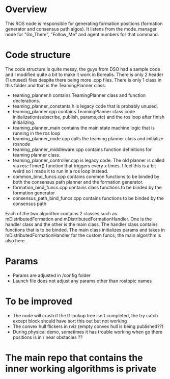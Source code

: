 # Overview 
This ROS node is responsible for generating formation positions (formation generator and consensus path algos). It listens from the mode_manager node for "Go_There", "Follow_Me" and agent numbers for that command.

# Code structure 
The code structure is quite messy, the guys from DSO had a sample code and I modified quite a bit to make it work in Borealis. There is only 2 header (1 unused) files despite there being more .cpp files. There is only 1 class in this folder and that is the TeamingPlanner class.

- teaming_planner.h contains TeamingPlanner class and function declerations. 
- teaming_planner_constants.h is legacy code that is probably unused. 
- teaming_planner.cpp contains TeamingPlanner class code initialization(subscribe, publish, params,etc) and the ros loop after finish initializing.
- teaming_planner_main contains the main state machine logic that is running in the ros loop
- teaming_planner_node.cpp calls the teaming planner class and initialize rosnode
- teaming_planner_middleware.cpp contains function definitions for teaming planner class. 
- teaming_planner_controller.cpp is legacy code. The old planner is called via ros::Timer() function that triggers every x times. I feel this is a bit weird so i made it to run in a ros loop instead. 
- common_bind_funcs.cpp contains common functions to be binded by both the consensus path planner and the formation generator.
- formation_bind_funcs.cpp contains class functions to be binded by the formation generator
- consensus_path_bind_funcs.cpp contains functions to be binded by the consensus path

Each of the two algorithm contains 2 classes such as mDistributedFormation and mDistributedFormationHandler. One is the handler class and the other is the main class. The handler class contains functions that is to be binded. The main class initializes params and takes in mDistributedFormationHandler for the custom funcs, the main algorithm is also here.

# Params

- Params are adjusted in /config folder
- Launch file does not adjust any params other than rostopic names 

# To be improved

- The node will crash if the tf lookup tree isn't completed, the try catch except block should have sort this out but not working
- The convex hull flickers in rviz (empty convex hull is being published??)
- During physical demo, sometimes it has trouble working when go there positions is in / near obstacles ??

# The main repo that contains the inner working algorithms is private
